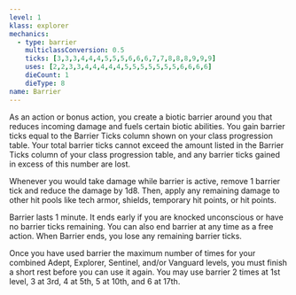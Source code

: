 ```yaml
---
level: 1
klass: explorer
mechanics:
  - type: barrier
    multiclassConversion: 0.5
    ticks: [3,3,3,4,4,4,5,5,5,6,6,6,7,7,8,8,8,9,9,9]
    uses: [2,2,3,3,4,4,4,4,4,5,5,5,5,5,5,5,6,6,6,6]
    dieCount: 1
    dieType: 8
name: Barrier
---
```

As an action or bonus action, you create a biotic barrier around you that reduces incoming damage and fuels certain
biotic abilities. You gain barrier ticks equal to the Barrier Ticks column shown on your class progression table. Your total
barrier ticks cannot exceed the amount listed in the Barrier Ticks column of your class progression table, and any barrier
ticks gained in excess of this number are lost.

Whenever you would take damage while barrier is active, remove 1 barrier tick and reduce the damage by 1d8. Then, apply
any remaining damage to other hit pools like tech armor, shields, temporary hit points, or hit points.

Barrier lasts 1 minute. It ends early if you are knocked unconscious or have no barrier ticks remaining.
You can also end barrier at any time as a free action. When Barrier ends, you lose any remaining barrier ticks.

Once you have used barrier the maximum number of times for your combined Adept, Explorer, Sentinel, and/or Vanguard levels,
you must finish a short rest before you can use it again. You may use barrier 2 times at 1st level, 3 at 3rd, 4 at 5th,
5 at 10th, and 6 at 17th.
